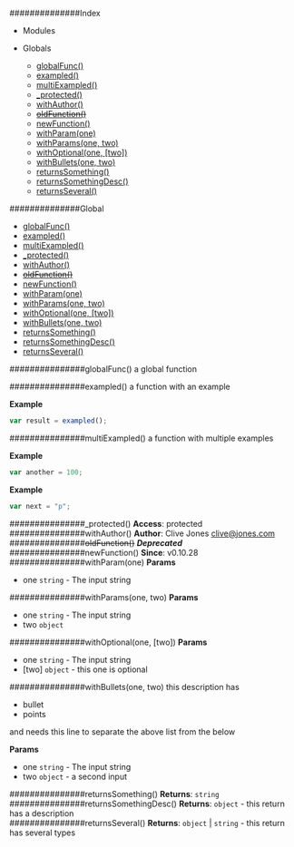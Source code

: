 ##############Index

* Modules

* Globals
  * [globalFunc()](#globalFunc)
  * [exampled()](#exampled)
  * [multiExampled()](#multiExampled)
  * [_protected()](#_protected)
  * [withAuthor()](#withAuthor)
  * [~~oldFunction()~~](#oldFunction)
  * [newFunction()](#newFunction)
  * [withParam(one)](#withParam)
  * [withParams(one, two)](#withParams)
  * [withOptional(one, [two])](#withOptional)
  * [withBullets(one, two)](#withBullets)
  * [returnsSomething()](#returnsSomething)
  * [returnsSomethingDesc()](#returnsSomethingDesc)
  * [returnsSeveral()](#returnsSeveral)

##############Global
  * [globalFunc()](#globalFunc)
  * [exampled()](#exampled)
  * [multiExampled()](#multiExampled)
  * [_protected()](#_protected)
  * [withAuthor()](#withAuthor)
  * [~~oldFunction()~~](#oldFunction)
  * [newFunction()](#newFunction)
  * [withParam(one)](#withParam)
  * [withParams(one, two)](#withParams)
  * [withOptional(one, [two])](#withOptional)
  * [withBullets(one, two)](#withBullets)
  * [returnsSomething()](#returnsSomething)
  * [returnsSomethingDesc()](#returnsSomethingDesc)
  * [returnsSeveral()](#returnsSeveral)

<a name="globalFunc"></a>
###############globalFunc()
a global function

<a name="exampled"></a>
###############exampled()
a function with an example

**Example**  
```js
var result = exampled();
```

<a name="multiExampled"></a>
###############multiExampled()
a function with multiple examples

**Example**  
```js
var another = 100;
```

**Example**  
```js
var next = "p";
```

<a name="_protected"></a>
###############_protected()
**Access**: protected  
<a name="withAuthor"></a>
###############withAuthor()
**Author**: Clive Jones <clive@jones.com>  
<a name="oldFunction"></a>
###############~~oldFunction()~~
***Deprecated***  
<a name="newFunction"></a>
###############newFunction()
**Since**: v0.10.28  
<a name="withParam"></a>
###############withParam(one)
**Params**

- one `string` - The input string

<a name="withParams"></a>
###############withParams(one, two)
**Params**

- one `string` - The input string
- two `object`

<a name="withOptional"></a>
###############withOptional(one, [two])
**Params**

- one `string` - The input string
- [two] `object` - this one is optional

<a name="withBullets"></a>
###############withBullets(one, two)
this description has 

- bullet
- points

and needs this line to separate the above list from the below

**Params**

- one `string` - The input string
- two `object` - a second input

<a name="returnsSomething"></a>
###############returnsSomething()
**Returns**: `string`  
<a name="returnsSomethingDesc"></a>
###############returnsSomethingDesc()
**Returns**: `object` - this return has a description  
<a name="returnsSeveral"></a>
###############returnsSeveral()
**Returns**: `object` | `string` - this return has several types  

